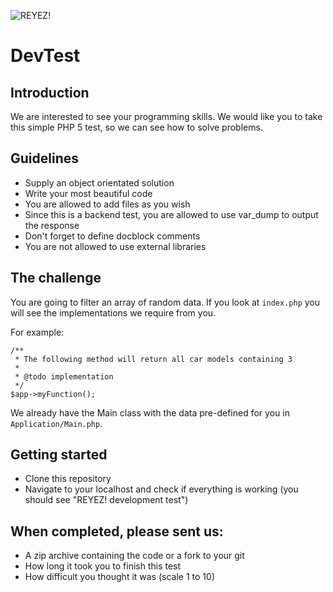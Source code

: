![REYEZ!](http://www.reyez.nl/mailings/reyez-logo-mail.png)

# DevTest

## Introduction

We are interested to see your programming skills. We would like you
to take this simple PHP 5 test, so we can see how to solve problems.

## Guidelines

* Supply an object orientated solution
* Write your most beautiful code
* You are allowed to add files as you wish
* Since this is a backend test, you are allowed to use var_dump to output the response
* Don't forget to define docblock comments
* You are not allowed to use external libraries

## The challenge
You are going to filter an array of random data. If you look at `index.php` you will see the implementations we require from you.

For example:

~~~
/**
 * The following method will return all car models containing 3
 *
 * @todo implementation
 */
$app->myFunction();
~~~

We already have the Main class with the data pre-defined for you in `Application/Main.php`.

## Getting started
* Clone this repository
* Navigate to your localhost and check if everything is working (you should see "REYEZ! development test")

## When completed, please sent us:
* A zip archive containing the code or a fork to your git
* How long it took you to finish this test
* How difficult you thought it was (scale 1 to 10)

